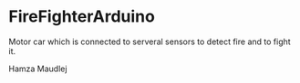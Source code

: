 # FireFighterArduino

Motor car which is connected to serveral sensors to detect fire and to fight it.


Hamza Maudlej
